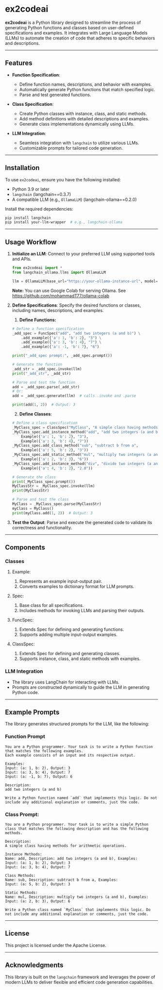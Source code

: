 # ex2codeai

**ex2codeai** is a Python library designed to streamline the process of generating Python functions and classes based on user-defined specifications and examples. It integrates with Large Language Models (LLMs) to automate the creation of code that adheres to specific behaviors and descriptions.

---

## Features

- **Function Specification**:
  - Define function names, descriptions, and behavior with examples.
  - Automatically generate Python functions that match specified logic.
  - Parse and test generated functions.

- **Class Specification**:
  - Create Python classes with instance, class, and static methods.
  - Add method definitions with detailed descriptions and examples.
  - Generate class implementations dynamically using LLMs.

- **LLM Integration**:
  - Seamless integration with `langchain` to utilize various LLMs.
  - Customizable prompts for tailored code generation.

---

## Installation

To use `ex2codeai`, ensure you have the following installed:

- Python 3.9 or later
- `langchain` (langchain==0.3.7)
- A compatible LLM (e.g., `OllamaLLM`) (langchain-ollama==0.2.0)

Install the required dependencies:
```bash
pip install langchain
pip install your-llm-wrapper  # e.g., langchain-ollama
```


---

## Usage Workflow

1. **Initialize an LLM**: Connect to your preferred LLM using supported tools and APIs. 
    ```python
    from ex2codeai import *
    from langchain_ollama.llms import OllamaLLM

    llm = OllamaLLM(base_url="https://your-ollama-instance-url", model="your-model-name")
    ```

    **Note:** You can use Google Colab for serving Ollama. See https://github.com/mohammadT77/ollama-colab

2. **Define Specifications**: Specify the desired functions or classes, including names, descriptions, and examples.
   1. **Define Functions:**
    ```python
    # Define a function specification
    _add_spec = FuncSpec("add", "add two integers (a and b)") \
        .add_example({'a': 1, 'b': 2}, "3") \
        .add_example({'a': 3, 'b': 4}, "7") \
        .add_example({'a': -1, 'b': 7}, "6")

    print("_add_spec prompt:", _add_spec.prompt())

    # Generate the function
    _add_str = _add_spec.invoke(llm)
    print("_add_str", _add_str)

    # Parse and test the function
    add = _add_spec.parse(_add_str)
    # Or:
    add = _add_spec.generate(llm)  # calls .invoke and .parse

    print(add(1, 2))  # Output: 3

    ```
   2. **Define Classes**: 
    ```python
    # Define a class specification
    _MyClass_spec = ClassSpec("MyClass", "A simple class having methods for arithmetic operations.")
    _MyClass_spec.add_instance_method("add", "add two integers (a and b)",
        Example({'a': 1, 'b': 2}, "3"),
        Example({'a': 3, 'b': 4}, "7"))
    _MyClass_spec.add_class_method("sub", "subtract b from a",
        Example({'a': 5, 'b': 2}, "3"))
    _MyClass_spec.add_static_method("mul", "multiply two integers (a and b)",
        Example({'a': 2, 'b': 3}, "6"))
    _MyClass_spec.add_instance_method("div", "divide two integers (a and b)",
        Example({'a': 4, 'b': 2}, "2.0"))

    # Generate the class
    print(_MyClass_spec.prompt())
    MyClassStr = _MyClass_spec.invoke(llm)
    print(MyClassStr)

    # Parse and test the class
    MyClass = _MyClass_spec.parse(MyClassStr)
    myClass = MyClass()
    print(myClass.add(1, 2))  # Output: 3
    ```

3. **Test the Output**: Parse and execute the generated code to validate its correctness and functionality.

---

## Components
### Classes
1. Example:
   1. Represents an example input-output pair.
   2. Converts examples to dictionary format for LLM prompts.

2. Spec:
   1. Base class for all specifications.
   2. Includes methods for invoking LLMs and parsing their outputs.

3. FuncSpec:
   1. Extends Spec for defining and generating functions.
   2. Supports adding multiple input-output examples.

4. ClassSpec:
   1. Extends Spec for defining and generating classes.
   2. Supports instance, class, and static methods with examples.

### LLM Integration
- The library uses LangChain for interacting with LLMs.
- Prompts are constructed dynamically to guide the LLM in generating Python code.

---
## Example Prompts
The library generates structured prompts for the LLM, like the following:

### Function Prompt
```
You are a Python programmer. Your task is to write a Python function that matches the following examples.
Each example consists of an input and its respective output.

Examples:
Input: (a: 1, b: 2), Output: 3
Input: (a: 3, b: 4), Output: 7
Input: (a: -1, b: 7), Output: 6

Description:
add two integers (a and b)

Write a Python function named `add` that implements this logic. Do not include any additional explanation or comments, just the code.
```

### Class Prompt:
```
You are a Python programmer. Your task is to write a simple Python class that matches the following description and has the following methods.

Description:
A simple class having methods for arithmetic operations.

Instance Methods:
Name: add, Description: add two integers (a and b), Examples:
Input: (a: 1, b: 2), Output: 3
Input: (a: 3, b: 4), Output: 7

Class Methods:
Name: sub, Description: subtract b from a, Examples:
Input: (a: 5, b: 2), Output: 3

Static Methods:
Name: mul, Description: multiply two integers (a and b), Examples:
Input: (a: 2, b: 3), Output: 6

Write a Python class named `MyClass` that implements this logic. Do not include any additional explanation or comments, just the code.

```

---

## License

This project is licensed under the Apache License.

---

## Acknowledgments

This library is built on the `langchain` framework and leverages the power of modern LLMs to deliver flexible and efficient code generation capabilities.
